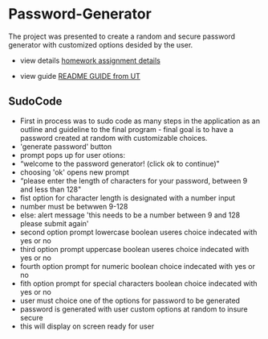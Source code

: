 # Password-Generator

The project was presented to create a random and secure password generator with customized options desided by the user.

- view details [homework assignment details](https://github.com/the-Coding-Boot-Camp-at-UT/UTA-VIRT-FSF-FT-06-2021-U-LOL/tree/master/03-JavaScript/02-Homework)

- view guide [README GUIDE from UT](https://github.com/the-Coding-Boot-Camp-at-UT/UTA-VIRT-FSF-FT-06-2021-U-LOL/blob/master/01-HTML-Git-CSS/02-Homework/Homework-Guide/README.md)

##  SudoCode 

- First in process was to sudo code as many steps in the application as an outline and guideline to the final program - final goal is to have a password created at random with customizable choices.
- 'generate password' button 
- prompt pops up for user otions:
- “welcome to the password generator! (click ok to continue)"
- choosing 'ok' opens new prompt 
- “please enter the length of characters for your password, between 9 and less than 128"
- fist option for character length is designated with a number input
- number must be betwwen 9-128
- else: alert message 'this needs to be a number between 9 and 128 please submit again'
- second option prompt lowercase boolean useres choice indecated with yes or no 
- third option prompt uppercase boolean useres choice indecated with yes or no 
- fourth option prompt for numeric boolean choice indecated with yes or no 
- fith option prompt for special characters boolean choice indecated with yes or no 
- user must choice one of the options for password to be generated 
- password is generated with user custom options at random to insure secure
- this will display on screen ready for user
